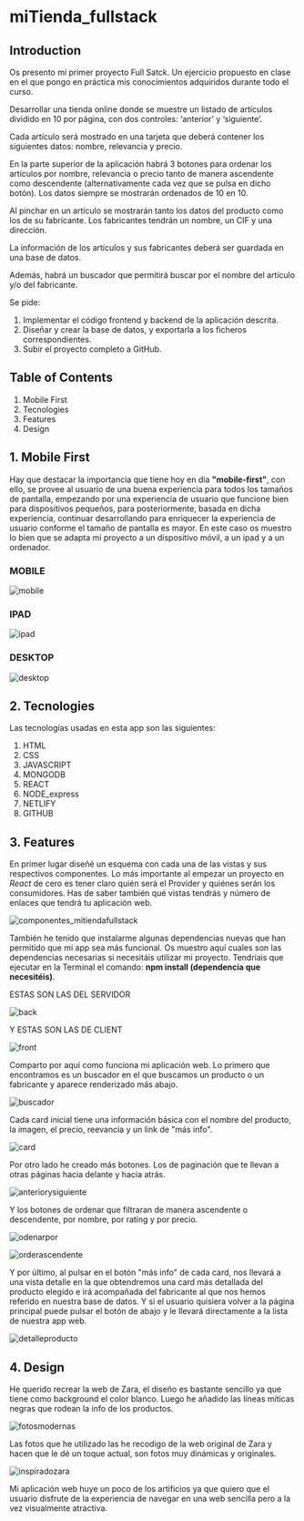# miTienda_fullstack


## Introduction
Os presento mi primer proyecto Full Satck. Un ejercicio propuesto en clase en el que pongo en práctica mis conocimientos adquiridos durante todo el curso.

Desarrollar una tienda online donde se muestre un listado de artículos dividido en 10 por
página, con dos controles: ‘anterior’ y ‘siguiente’.

Cada artículo será mostrado en una tarjeta que deberá contener los siguientes datos:
nombre, relevancia y precio.

En la parte superior de la aplicación habrá 3 botones para ordenar los artículos por nombre,
relevancia o precio tanto de manera ascendente como descendente (alternativamente cada
vez que se pulsa en dicho botón). Los datos siempre se mostrarán ordenados de 10 en 10.

Al pinchar en un artículo se mostrarán tanto los datos del producto como los de su
fabricante. Los fabricantes tendrán un nombre, un CIF y una dirección.

La información de los artículos y sus fabricantes deberá ser guardada en una base de
datos.

Además, habrá un buscador que permitirá buscar por el nombre del artículo y/o del
fabricante.

Se pide:
1. Implementar el código frontend y backend de la aplicación descrita.
2. Diseñar y crear la base de datos, y exportarla a los ficheros correspondientes.
3. Subir el proyecto completo a GitHub.

## Table of Contents
1. Mobile First
2. Tecnologies
3. Features
4. Design

## 1. Mobile First

Hay que destacar la importancia que tiene hoy en día **"mobile-first"**, con ello, se provee al usuario de una buena experiencia para todos los tamaños de pantalla, empezando por una experiencia de usuario que funcione bien para dispositivos pequeños, para posteriormente, basada en dicha experiencia, continuar desarrollando para enriquecer la experiencia de usuario conforme el tamaño de pantalla es mayor. En este caso os muestro lo bien que se adapta mi proyecto a un dispositivo móvil, a un ipad y a un ordenador.

### MOBILE

![mobile](https://github.com/Gemagit/miTienda_fullstack/assets/143506667/7cd60dd2-3a16-40ef-9a2e-b9078c664b35)


### IPAD

![ipad](https://github.com/Gemagit/miTienda_fullstack/assets/143506667/94c95f38-60f7-4a6d-a12d-c60fec6b380e)

### DESKTOP

![desktop](https://github.com/Gemagit/miTienda_fullstack/assets/143506667/eeb848cc-0c79-488a-9a73-1a92c9b4f6a5)

## 2. Tecnologies

Las tecnologías usadas en esta app son las siguientes:

1. HTML
2. CSS
3. JAVASCRIPT
4. MONGODB
5. REACT
6. NODE_express
7. NETLIFY
8. GITHUB


## 3. Features

En primer lugar diseñé un esquema con cada una de las vistas y sus respectivos componentes. Lo más importante al empezar un proyecto en *React* de cero es tener claro quién será el Provider y quiénes serán los consumidores. Has de saber también qué vistas tendrás y número de enlaces que tendrá tu aplicación web.  

![componentes_mitiendafullstack](https://github.com/Gemagit/miTienda_fullstack/assets/143506667/88821a53-66ee-4454-8e22-43f34bfc078f)

También he tenido que instalarme algunas dependencias nuevas que han permitido que mi app sea más funcional. Os muestro aquí cuales son las dependencias necesarias si necesitáis utilizar mi proyecto. Tendríais que ejecutar en la Terminal el comando: **npm install (dependencia que necesitéis)**.

ESTAS SON LAS DEL SERVIDOR

![back](https://github.com/Gemagit/miTienda_fullstack/assets/143506667/ed248d74-035d-4e70-ad97-e4c8544567ce)

Y ESTAS SON LAS DE CLIENT

![front](https://github.com/Gemagit/miTienda_fullstack/assets/143506667/8a8bc01c-d708-4db2-a7d7-5d8edb7772da)

Comparto por aquí como funciona mi aplicación web. Lo primero que encontramos es un buscador en el que buscamos un producto o un fabricante y aparece renderizado más abajo. 

![buscador](https://github.com/Gemagit/miTienda_fullstack/assets/143506667/59b0c96a-1259-43cf-8845-31107196100f)

Cada card inicial tiene una información básica con el nombre del producto, la imagen, el precio, reevancia y un link de "más info".


![card](https://github.com/Gemagit/miTienda_fullstack/assets/143506667/3034bcaa-7931-4772-9a59-5381047dcb36)

Por otro lado he creado más botones. Los de paginación que te llevan a otras páginas hacia delante y hacia atrás.


![anteriorysiguiente](https://github.com/Gemagit/miTienda_fullstack/assets/143506667/d1d228dc-a36f-4453-bfd4-d8ccf33af768)

Y los botones de ordenar que filtraran de manera ascendente o descendente, por nombre, por rating y por precio. 

![odenarpor](https://github.com/Gemagit/miTienda_fullstack/assets/143506667/e32a39fe-3244-4615-9dd5-3d68a5cee874)

![orderascendente](https://github.com/Gemagit/miTienda_fullstack/assets/143506667/4187f62b-03f8-427c-90b9-39838966691d)

Y por último, al pulsar en el botón "más info" de cada card, nos llevará a una vista detalle en la que obtendremos una card más detallada del producto elegido e irá acompañada del fabricante al que nos hemos referido en nuestra base de datos. Y si el usuario quisiera volver a la página principal puede pulsar el botón de abajo y le llevará directamente a la lista de nuestra app web.

![detalleproducto](https://github.com/Gemagit/miTienda_fullstack/assets/143506667/109eb7fc-a262-4db1-b922-1aa3eb33b691)



## 4. Design

He querido recrear la web de Zara, el diseño es bastante sencillo ya que tiene como background el color blanco. Luego he añadido las líneas míticas negras que rodean la info de los productos.


![fotosmodernas](https://github.com/Gemagit/miTienda_fullstack/assets/143506667/534ec994-a8bb-47de-8a34-5d00c0183824)

Las fotos que he utilizado las he recodigo de la web original de Zara y hacen que le dé un toque actual, son fotos muy dinámicas y originales.


![inspiradozara](https://github.com/Gemagit/miTienda_fullstack/assets/143506667/3c9d658c-af96-4c2e-911e-7be06795b43c)

Mi aplicación web huye un poco de los artificios ya que quiero que el usuario disfrute de la experiencia de navegar en una web sencilla pero a la vez visualmente atractiva.
